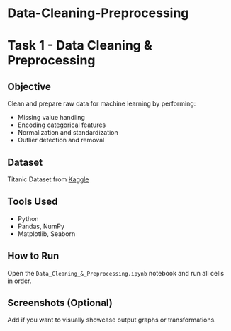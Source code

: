 # Data-Cleaning-Preprocessing
# Task 1 - Data Cleaning & Preprocessing

## Objective
Clean and prepare raw data for machine learning by performing:
- Missing value handling
- Encoding categorical features
- Normalization and standardization
- Outlier detection and removal

## Dataset
Titanic Dataset from [Kaggle](https://www.kaggle.com/datasets/yasserh/titanic-dataset)

## Tools Used
- Python
- Pandas, NumPy
- Matplotlib, Seaborn

## How to Run
Open the `Data_Cleaning_&_Preprocessing.ipynb` notebook and run all cells in order.

## Screenshots (Optional)
Add if you want to visually showcase output graphs or transformations.

